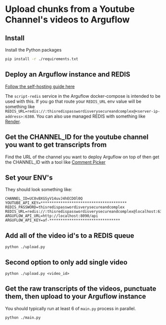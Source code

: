 # Upload chunks from a Youtube Channel's videos to Arguflow

## Install

Install the Python packages

```sh
pip install -r ./requirements.txt
```

## Deploy an Arguflow instance and REDIS

[Follow the self-hosting guide here](https://docs.arguflow.ai/self_hosting)

The `script-redis` service in the Arguflow docker-compose is intended to be used with this. If you go that route your `REDIS_URL` env value will be something like `REDIS_URL=redis://:thisredispasswordisverysecureandcomplex@<server-ip-address>:6380`. You can also use managed REDIS with something like [Render](https://render.com). 

## Get the CHANNEL_ID for the youtube channel you want to get transcripts from

Find the URL of the channel you want to deploy Arguflow on top of then get the CHANNEL_ID with a tool like [Comment Picker](https://commentpicker.com/youtube-channel-id.php)

## Set your ENV's

They should look something like: 

```
CHANNEL_ID=UC0vBXGSyV14uvJ4hECDOl0Q
YOUTUBE_API_KEY=***************************************
REDIS_PASSWORD=thisredispasswordisverysecureandcomplex
REDIS_URL=redis://:thisredispasswordisverysecureandcomplex@localhost:6380
ARGUFLOW_API_URL=http://localhost:8090/api
ARGUFLOW_API_KEY=af-********************************
```

## Add all of the video id's to a REDIS queue 

`python ./upload.py`

## Second option to only add single video

`python ./upload.py <video_id>`

## Get the raw transcripts of the videos, punctuate them, then upload to your Arguflow instance 

You should typically run at least 6 of `main.py` process in parallel. 

`python ./main.py`
